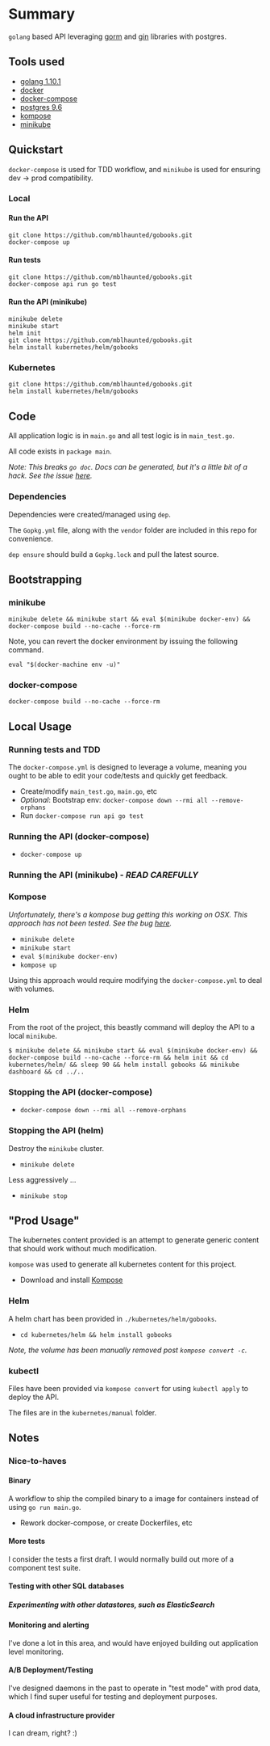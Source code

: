 # Summary

`golang` based API leveraging [gorm](https://github.com/jinzhu/gorm) and [gin](https://github.com/gin-gonic/gin) libraries with postgres.

## Tools used

* [golang 1.10.1](https://golang.org/)
* [docker](https://www.docker.com/)
* [docker-compose](https://docs.docker.com/compose/)
* [postgres 9.6](https://hub.docker.com/_/postgres/)
* [kompose](https://github.com/kubernetes/kompose)
* [minikube](https://github.com/kubernetes/minikube)

## Quickstart

`docker-compose` is used for TDD workflow, and `minikube` is used for ensuring dev -> prod compatibility.

### Local

#### Run the API

```
git clone https://github.com/mblhaunted/gobooks.git
docker-compose up
```

#### Run tests

```
git clone https://github.com/mblhaunted/gobooks.git
docker-compose api run go test

```

#### Run the API (minikube)


```
minikube delete
minikube start
helm init
git clone https://github.com/mblhaunted/gobooks.git
helm install kubernetes/helm/gobooks
```

### Kubernetes

```
git clone https://github.com/mblhaunted/gobooks.git
helm install kubernetes/helm/gobooks
```


## Code

All application logic is in `main.go` and all test logic is in `main_test.go`.

All code exists in `package main`.

_Note: This breaks `go doc`. Docs can be generated, but it's a little bit of a hack._
_See the issue [here](https://github.com/golang/go/issues/5727)._

### Dependencies

Dependencies were created/managed using `dep`. 

The `Gopkg.yml` file, along with the `vendor` folder are included in this repo for convenience.

`dep ensure` should build a `Gopkg.lock` and pull the latest source.

## Bootstrapping

### minikube

`minikube delete && minikube start && eval $(minikube docker-env) && docker-compose build --no-cache --force-rm`

Note, you can revert the docker environment by issuing the following command.

`eval "$(docker-machine env -u)"`

### docker-compose

`docker-compose build --no-cache --force-rm`

## Local Usage

### Running tests and TDD

The `docker-compose.yml` is designed to leverage a volume, meaning you ought to be able to edit your code/tests and quickly get feedback.

- Create/modify `main_test.go`, `main.go`, etc
- _Optional_: Bootstrap env: `docker-compose down --rmi all --remove-orphans`
- Run `docker-compose run api go test`

### Running the API (docker-compose)

- `docker-compose up`

### Running the API (minikube) - *READ CAREFULLY*

### Kompose

_Unfortunately, there's a kompose bug getting this working on OSX. This approach has not been tested._
_See the bug [here](https://github.com/kubernetes/kompose/issues/911)._

- `minikube delete`
- `minikube start`
- `eval $(minikube docker-env)`
- `kompose up`

Using this approach would require modifying the `docker-compose.yml` to deal with volumes.

### Helm

From the root of the project, this beastly command will deploy the API to a local `minikube`.

`$ minikube delete && minikube start && eval $(minikube docker-env) && docker-compose build --no-cache --force-rm && helm init && cd kubernetes/helm/ && sleep 90 && helm install gobooks && minikube dashboard && cd ../..`

### Stopping the API (docker-compose)

- `docker-compose down --rmi all --remove-orphans`

### Stopping the API (helm)

Destroy the `minikube` cluster.

- `minikube delete`

Less aggressively ...

- `minikube stop`

## "Prod Usage"

The kubernetes content provided is an attempt to generate generic content that should work without much modification.

`kompose` was used to generate all kubernetes content for this project.

* Download and install [Kompose](https://github.com/kubernetes/kompose)

### Helm

A helm chart has been provided in `./kubernetes/helm/gobooks`.

* `cd kubernetes/helm && helm install gobooks`

_Note, the volume has been manually removed post `kompose convert -c`._

### kubectl

Files have been provided via `kompose convert` for using `kubectl apply` to deploy the API.

The files are in the `kubernetes/manual` folder.

## Notes

### Nice-to-haves

#### Binary

A workflow to ship the compiled binary to a image for containers instead of using `go run main.go`.

- Rework docker-compose, or create Dockerfiles, etc

#### More tests

I consider the tests a first draft. I would normally build out more of a component test suite.

#### Testing with other SQL databases

##### Experimenting with other datastores, such as ElasticSearch

#### Monitoring and alerting

I've done a lot in this area, and would have enjoyed building out application level monitoring.

#### A/B Deployment/Testing

I've designed daemons in the past to operate in "test mode" with prod data, which I find super useful for testing and deployment purposes.

#### A cloud infrastructure provider

I can dream, right? :)
